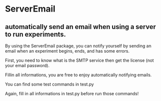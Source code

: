 # ServerEmail
## automatically send an email when using a server to run experiments.

By using the ServerEmail package, you can notify yourself by sending an email when an experiment begins, ends, and has some errors.

First, you need to know what is the SMTP service then get the license (not your email password).

Fillin all informations, you are free to enjoy automatically notifying emails.

You can find some test commands in test.py 

Again, fill in all informations in test.py before run those commands!